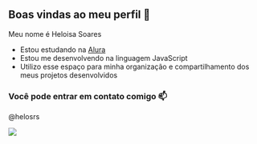 ## Boas vindas ao meu perfil 💜

Meu nome é Heloisa Soares

- Estou estudando na [Alura](https://www.alura.com.br)
- Estou me desenvolvendo na linguagem JavaScript
- Utilizo esse espaço para minha organização e compartilhamento dos meus projetos desenvolvidos

### Você pode entrar em contato comigo 📫

@helosrs

![](https://media1.tenor.com/m/jwMCV6v_-JkAAAAC/abrazar-bomb%C3%B3n.gif)
